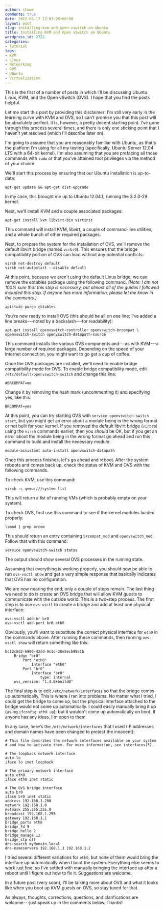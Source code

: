 ```yaml
---
author: slowe
comments: true
date: 2012-08-17 12:03:26+00:00
layout: post
slug: installing-kvm-and-open-vswitch-on-ubuntu
title: Installing KVM and Open vSwitch on Ubuntu
wordpress_id: 2722
categories:
- Tutorial
tags:
- KVM
- Linux
- Networking
- OVS
- Ubuntu
- Virtualization
---
```


This is the first of a number of posts in which I'll be discussing Ubuntu Linux, KVM, and the Open vSwitch (OVS). I hope that you find the posts helpful.

Let me start this post by providing this disclaimer: I'm still very early in the learning curve with KVM and OVS, so I can't promise you that this post will be absolutely perfect. It is, however, a pretty decent starting point. I've gone through this process several times, and there is only one sticking point that I haven't yet resolved (which I'll describe later on).

I'm going to assume that you are reasonably familiar with Ubuntu, as that's the platform I'm using for all my testing (specifically, Ubuntu Server 12.04 LTS with a 64-bit kernel). I'm also assuming that you are prefacing all these commands with `sudo` or that you've attained root privileges via the method of your choice.

We'll start this process by ensuring that our Ubuntu installation is up-to-date:

    apt-get update && apt-get dist-upgrade

In my case, this brought me up to Ubuntu 12.04.1, running the 3.2.0-29 kernel.

Next, we'll install KVM and a couple associated packages:

    apt-get install kvm libvirt-bin virtinst

This command will install KVM, libvirt, a couple of command-line utilities, and a whole bunch of other required packages.

Next, to prepare the system for the installation of OVS, we'll remove the default libvirt bridge (named `virbr0`). This ensures that the bridge compatibility portion of OVS can load without any potential conflicts:

    virsh net-destroy default
    virsh net-autostart --disable default

At this point, because we aren't using the default Linux bridge, we can remove the ebtables package using the following command. _(Note: I am not 100% sure that this step is necessary, but almost all of the guides I followed included this step. If anyone has more information, please let me know in the comments.)_

    aptitude purge ebtables

You're now ready to install OVS (this should be all on one line; I've added a line breaks---noted by a backslash---for readability):

    apt-get install openvswitch-controller openvswitch-brcompat \
    openvswitch-switch openvswitch-datapath-source

This command installs the various OVS components and---as with KVM---a large number of required packages. Depending on the speed of your Internet connection, you might want to go get a cup of coffee.

Once the OVS packages are installed, we'll need to enable bridge compatibility mode for OVS. To enable bridge compatibility mode, edit `/etc/default/openvswitch-switch` and change this line:

    #BRCOMPAT=no

Change it by removing the hash mark (uncommenting it) and specifying yes, like this:

    BRCOMPAT=yes

At this point, you can try starting OVS with `service openvswitch-switch start`, but you might get an error about a module being in the wrong format or not built for your kernel. If you removed the default libvirt bridge (`virbr0`) using the `virsh` commands earlier, then you _should_ be OK, but if you get an error about the module being in the wrong format go ahead and run this command to build and install the necessary module:

    module-assistant auto-install openvswitch-datapath

Once this process finishes, let's go ahead and reboot. After the system reboots and comes back up, check the status of KVM and OVS with the following commands.

To check KVM, use this command:

    virsh -c qemu:///system list

This will return a list of running VMs (which is probably empty on your system).

To check OVS, first use this command to see if the kernel modules loaded properly:

    lsmod | grep brcom

This should return an entry containing `brcompat_mod` and `openvswitch_mod`. Follow that with this command:

    service openvswitch-switch status

The output should show several OVS processes in the running state.

Assuming that everything is working properly, you should now be able to run `ovs-vsctl show` and get a very simple response that basically indicates that OVS has no configuration.

We are now nearing the end; only a couple of steps remain. The last thing we need to do is create an OVS bridge that will allow KVM guests to communicate with the outside world. This is a two-step process. The first step is to use `ovs-vsctl` to create a bridge and add at least one physical interface:

    ovs-vsctl add-br br0
    ovs-vsctl add-port br0 eth0

Obviously, you'll want to substitute the correct physical interface for `eth0` in the commands above. After running these commands, then running `ovs-vsctl show` will return something like this:

    bc12c8d2-6900-42dd-9c1c-30e8ecb99a1b
        Bridge "br0"
            Port "eth0"
                Interface "eth0"
            Port "br0"
                Interface "br0"
                    type: internal
        ovs_version: "1.4.0+build0"

The final step is to edit `/etc/network/interfaces` so that the bridge comes up automatically. This is where I ran into problems. No matter what I tried, I could get the bridge to come up, but the physical interface attached to the bridge would not come up automatically. I could easily manually bring it up (using `ifconfig eth0 up`), but it wouldn't come up automatically on boot. If anyone has any ideas, I'm open to them.

In any case, here's the `/etc/network/interfaces` that I used (IP addresses and domain names have been changed to protect the innocent):

    # This file describes the network interfaces available on your system
    # and how to activate them. For more information, see interfaces(5).
    
    # The loopback network interface
    auto lo
    iface lo inet loopback
    
    # The primary network interface
    auto eth0
    iface eth0 inet static
    
    # The OVS bridge interface
    auto br0
    iface br0 inet static
    address 192.168.1.200
    network 192.168.1.0
    netmask 255.255.255.0
    broadcast 192.168.1.255
    gateway 192.168.1.1
    bridge_ports eth0
    bridge_fd 9
    bridge_hello 2
    bridge_maxage 12
    bridge_stp off
    dns-search mydomain.local
    dns-nameservers 192.168.1.1 192.168.1.2

I tried several different variations for `eth0`, but none of them would bring the interface up automatically when I boot the system. Everything else seems to work just fine, so I've settled with manually bringing the interface up after a reboot until I figure out how to fix it. Suggestions are welcome.

In a future post (very soon), I'll be talking more about OVS and what it looks like when you boot up KVM guests on OVS, so stay tuned for that.

As always, thoughts, corrections, questions, and clarifications are welcome---just speak up in the comments below. Thanks!
